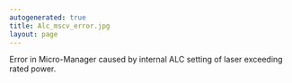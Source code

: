 ```yaml
---
autogenerated: true
title: Alc_mscv_error.jpg
layout: page
---
```


Error in Micro-Manager caused by internal ALC setting of laser exceeding
rated power.
